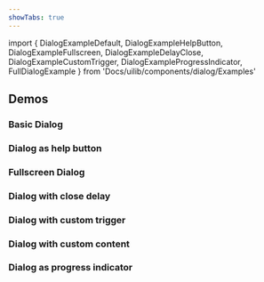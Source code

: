```yaml
---
showTabs: true
---
```


import {
DialogExampleDefault,
DialogExampleHelpButton,
DialogExampleFullscreen,
DialogExampleDelayClose,
DialogExampleCustomTrigger,
DialogExampleProgressIndicator,
FullDialogExample
} from 'Docs/uilib/components/dialog/Examples'

## Demos

### Basic Dialog

<DialogExampleDefault />

### Dialog as help button

<DialogExampleHelpButton />

### Fullscreen Dialog

<DialogExampleFullscreen />

### Dialog with close delay

<DialogExampleDelayClose />

### Dialog with custom trigger

<DialogExampleCustomTrigger />

### Dialog with custom content

<FullDialogExample />

### Dialog as progress indicator

<DialogExampleProgressIndicator />

